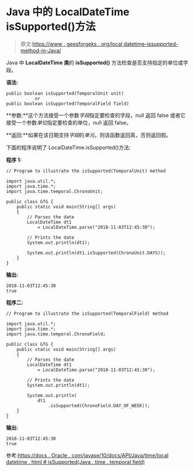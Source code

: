 # Java 中的 LocalDateTime isSupported()方法

> 原文:[https://www . geesforgeks . org/local datetime-issupported-method-in-Java/](https://www.geeksforgeeks.org/localdatetime-issupported-method-in-java/)

Java 中 **LocalDateTime 类**的 **isSupported()** 方法检查是否支持指定的单位或字段。

**语法:**

```
public boolean isSupported(TemporalUnit unit)
           or
public boolean isSupported(TemporalField field)

```

**参数:**这个方法接受一个参数*字段*指定要检查的字段，null 返回 false 或者它接受一个参数*单位*指定要检查的单位，null 返回 false。

**返回:**如果在该日期支持*字段*的*单元*，则该函数返回真，否则返回假。

下面的程序说明了 LocalDateTime.isSupported()方法:

**程序 1:**

```
// Program to illustrate the isSupported(TemporalUnit) method

import java.util.*;
import java.time.*;
import java.time.temporal.ChronoUnit;

public class GfG {
    public static void main(String[] args)
    {
        // Parses the date
        LocalDateTime dt1
            = LocalDateTime.parse("2018-11-03T12:45:30");

        // Prints the date
        System.out.println(dt1);

        System.out.println(dt1.isSupported(ChronoUnit.DAYS));
    }
}
```

**输出:**

```
2018-11-03T12:45:30
true

```

**程序二:**

```
// Program to illustrate the isSupported(TemporalField) method

import java.util.*;
import java.time.*;
import java.time.temporal.ChronoField;

public class GfG {
    public static void main(String[] args)
    {
        // Parses the date
        LocalDateTime dt1
            = LocalDateTime.parse("2018-11-03T12:45:30");

        // Prints the date
        System.out.println(dt1);

        System.out.println(
            dt1
                .isSupported(ChronoField.DAY_OF_WEEK));
    }
}
```

**输出:**

```
2018-11-03T12:45:30
true

```

参考:[https://docs . Oracle . com/javase/10/docs/API/Java/time/local datetime . html # isSupported(Java . time . temporal field)](https://docs.oracle.com/javase/10/docs/api/java/time/LocalDateTime.html#isSupported(java.time.temporal.TemporalField))